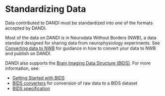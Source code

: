 # Standardizing Data

Data contributed to DANDI must be standardized into one of the formats accepted by DANDI.

Most of the data on DANDI is in Neurodata Without Borders (NWB), a data standard designed for sharing data from neurophysiology experiments.
See [Converting data to NWB](./nwb/index.md) for guidance in how to convert your data to NWB and publish on DANDI.

DANDI also supports the [Brain Imaging Data Structure (BIDS)](https://bids.neuroimaging.io/). For more information, see:
- [Getting Started with BIDS](https://bids.neuroimaging.io/getting_started/index.html)
- [BIDS converters](https://bids.neuroimaging.io/tools/converters.html) for conversion of raw data to a BIDS dataset
- [BIDS specification](https://bids-specification.readthedocs.io)

